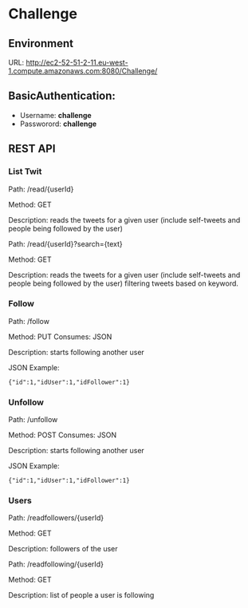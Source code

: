 # Challenge

## Environment

URL: http://ec2-52-51-2-11.eu-west-1.compute.amazonaws.com:8080/Challenge/

## BasicAuthentication:
* Username: **challenge**
* Passworord: **challenge**

## REST API

### List Twit

Path: /read/{userId}

Method: GET

Description: reads the tweets for a given user (include self-tweets and people being followed by the user)

Path: /read/{userId}?search={text}

Method: GET

Description: reads the tweets for a given user (include self-tweets and people being followed by the user) filtering tweets based on keyword.

### Follow

Path: /follow

Method: PUT Consumes: JSON

Description: starts following another user

JSON Example:

`{"id":1,"idUser":1,"idFollower":1}`

### Unfollow

Path: /unfollow

Method: POST Consumes: JSON

Description: starts following another user

JSON Example:

`{"id":1,"idUser":1,"idFollower":1}`

### Users

Path: /readfollowers/{userId}

Method: GET

Description: followers of the user

Path: /readfollowing/{userId}

Method: GET

Description: list of people a user is following



